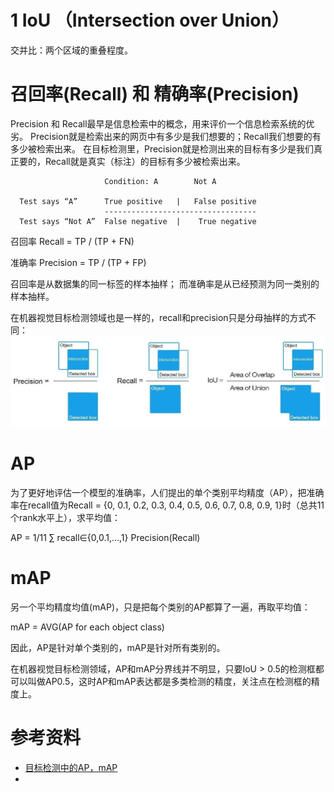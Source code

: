
# 1 IoU （Intersection over Union）
交并比：两个区域的重叠程度。


# 召回率(Recall) 和 精确率(Precision) 
Precision 和 Recall最早是信息检索中的概念，用来评价一个信息检索系统的优劣。
Precision就是检索出来的网页中有多少是我们想要的；Recall我们想要的有多少被检索出来。
在目标检测里，Precision就是检测出来的目标有多少是我们真正要的，Recall就是真实（标注）的目标有多少被检索出来。

```
                     Condition: A        Not A

  Test says “A”      True positive   |   False positive
                     ----------------------------------
  Test says “Not A”  False negative  |    True negative
```


召回率 Recall = TP / (TP + FN)

准确率 Precision = TP / (TP + FP)

召回率是从数据集的同一标签的样本抽样；
而准确率是从已经预测为同一类别的样本抽样。

在机器视觉目标检测领域也是一样的，recall和precision只是分母抽样的方式不同：
![](目标检测recall-precision曲线.jpg)

# AP
为了更好地评估一个模型的准确率，人们提出的单个类别平均精度（AP），把准确率在recall值为Recall = {0, 0.1, 0.2, 0.3, 0.4, 0.5, 0.6, 0.7, 0.8, 0.9, 1}时（总共11个rank水平上），求平均值：

AP = 1/11 ∑ recall∈{0,0.1,…,1} Precision(Recall)

# mAP
另一个平均精度均值(mAP)，只是把每个类别的AP都算了一遍，再取平均值：

mAP = AVG(AP for each object class)

因此，AP是针对单个类别的，mAP是针对所有类别的。

在机器视觉目标检测领域，AP和mAP分界线并不明显，只要IoU > 0.5的检测框都可以叫做AP0.5，这时AP和mAP表达都是多类检测的精度，关注点在检测框的精度上。



# 参考资料
* [目标检测中的AP，mAP](https://zhuanlan.zhihu.com/p/88896868)
* 